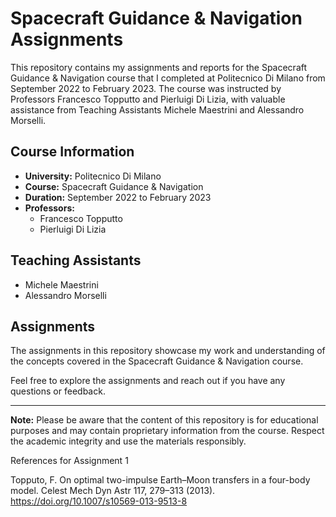 # Spacecraft Guidance & Navigation Assignments

This repository contains my assignments and reports for the Spacecraft Guidance & Navigation course that I completed at Politecnico Di Milano from September 2022 to February 2023. The course was instructed by Professors Francesco Topputto and Pierluigi Di Lizia, with valuable assistance from Teaching Assistants Michele Maestrini and Alessandro Morselli.

## Course Information

- **University:** Politecnico Di Milano
- **Course:** Spacecraft Guidance & Navigation
- **Duration:** September 2022 to February 2023
- **Professors:**
  - Francesco Topputto
  - Pierluigi Di Lizia

## Teaching Assistants

- Michele Maestrini
- Alessandro Morselli

## Assignments

The assignments in this repository showcase my work and understanding of the concepts covered in the Spacecraft Guidance & Navigation course.

Feel free to explore the assignments and reach out if you have any questions or feedback.

---

**Note:** Please be aware that the content of this repository is for educational purposes and may contain proprietary information from the course. Respect the academic integrity and use the materials responsibly.

References for Assignment 1

Topputo, F. On optimal two-impulse Earth–Moon transfers in a four-body model. Celest Mech Dyn Astr 117, 279–313 (2013). https://doi.org/10.1007/s10569-013-9513-8